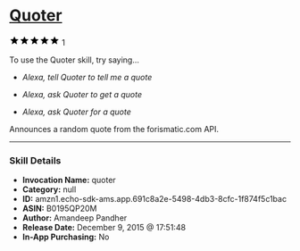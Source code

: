 # [Quoter](http://alexa.amazon.com/#skills/amzn1.echo-sdk-ams.app.691c8a2e-5498-4db3-8cfc-1f874f5c1bac)
![5 stars](../../images/ic_star_black_18dp_1x.png)![5 stars](../../images/ic_star_black_18dp_1x.png)![5 stars](../../images/ic_star_black_18dp_1x.png)![5 stars](../../images/ic_star_black_18dp_1x.png)![5 stars](../../images/ic_star_black_18dp_1x.png) 1

To use the Quoter skill, try saying...

* *Alexa, tell Quoter to tell me a quote*

* *Alexa, ask Quoter to get a quote*

* *Alexa, ask Quoter for a quote*

Announces a random quote from the forismatic.com API.

***

### Skill Details

* **Invocation Name:** quoter
* **Category:** null
* **ID:** amzn1.echo-sdk-ams.app.691c8a2e-5498-4db3-8cfc-1f874f5c1bac
* **ASIN:** B0195QP20M
* **Author:** Amandeep Pandher
* **Release Date:** December 9, 2015 @ 17:51:48
* **In-App Purchasing:** No
